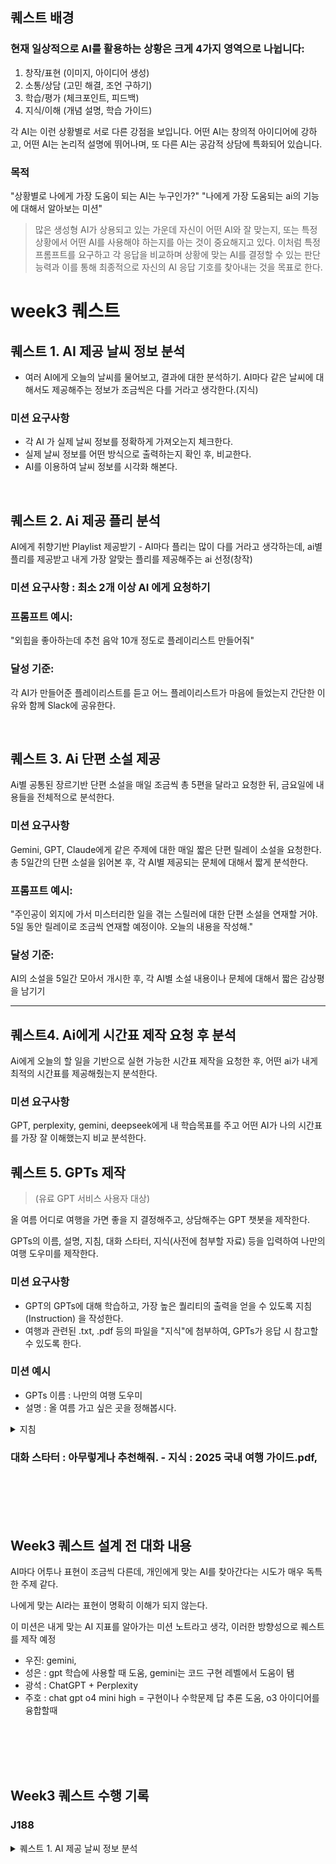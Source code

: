 ## 퀘스트 배경

### 현재 일상적으로 AI를 활용하는 상황은 크게 4가지 영역으로 나뉩니다:

1. 창작/표현 (이미지, 아이디어 생성)
2. 소통/상담 (고민 해결, 조언 구하기)
3. 학습/평가 (체크포인트, 피드백)
4. 지식/이해 (개념 설명, 학습 가이드)

각 AI는 이런 상황별로 서로 다른 강점을 보입니다. 어떤 AI는 창의적 아이디어에 강하고, 어떤 AI는 논리적 설명에 뛰어나며, 또 다른 AI는 공감적 상담에 특화되어 있습니다.

### 목적

"상황별로 나에게 가장 도움이 되는 AI는 누구인가?"
"나에게 가장 도움되는 ai의 기능에 대해서 알아보는 미션"

> 많은 생성형 AI가 상용되고 있는 가운데 자신이 어떤 AI와 잘 맞는지, 또는 특정 상황에서 어떤 AI를 사용해야 하는지를 아는 것이 중요해지고 있다. 이처럼 특정 프롬프트를 요구하고 각 응답을 비교하며 상황에 맞는 AI를 결정할 수 있는 판단 능력과 이를 통해 최종적으로 자신의 AI 응답 기호를 찾아내는 것을 목표로 한다.

# week3 퀘스트

## **퀘스트 1. AI 제공 날씨 정보 분석**

- 여러 AI에게 오늘의 날씨를 물어보고, 결과에 대한 분석하기. AI마다 같은 날씨에 대해서도 제공해주는 정보가 조금씩은 다를 거라고 생각한다.(지식)

### 미션 요구사항

- 각 AI 가 실제 날씨 정보를 정확하게 가져오는지 체크한다.
- 실제 날씨 정보를 어떤 방식으로 출력하는지 확인 후, 비교한다.
- AI를 이용하여 날씨 정보를 시각화 해본다.

<br>

## **퀘스트 2. Ai 제공 플리 분석**

AI에게 취향기반 Playlist 제공받기 - AI마다 플리는 많이 다를 거라고 생각하는데, ai별 플리를 제공받고 내게 가장 알맞는 플리를 제공해주는 ai 선정(창작)

### 미션 요구사항 : 최소 2개 이상 AI 에게 요청하기

### 프롬프트 예시:

"외힙을 좋아하는데 추천 음악 10개 정도로 플레이리스트 만들어줘"

### 달성 기준:

각 AI가 만들어준 플레이리스트를 듣고 어느 플레이리스트가 마음에 들었는지 간단한 이유와 함께 Slack에 공유한다.

<br>

## **퀘스트 3. Ai 단편 소설 제공**

Ai별 공통된 장르기반 단편 소설을 매일 조금씩 총 5편을 달라고 요청한 뒤, 금요일에 내용들을 전체적으로 분석한다.

### 미션 요구사항

Gemini, GPT, Claude에게 같은 주제에 대한 매일 짧은 단편 릴레이 소설을 요청한다.
총 5일간의 단편 소설을 읽어본 후, 각 AI별 제공되는 문체에 대해서 짧게 분석한다.

### 프롬프트 예시:

"주인공이 외지에 가서 미스터리한 일을 겪는 스릴러에 대한 단편 소설을 연재할 거야. 5일 동안 릴레이로 조금씩 연재할 예정이야. 오늘의 내용을 작성해."

### 달성 기준:

AI의 소설을 5일간 모아서 개시한 후, 각 AI별 소설 내용이나 문체에 대해서 짧은 감상평을 남기기

---

## **퀘스트4. Ai에게 시간표 제작 요청 후 분석**

Ai에게 오늘의 할 일을 기반으로 실현 가능한 시간표 제작을 요청한 후, 어떤 ai가 내게 최적의 시간표를 제공해줬는지 분석한다.

### 미션 요구사항

GPT, perplexity, gemini, deepseek에게 내 학습목표를 주고 어떤 AI가 나의 시간표를 가장 잘 이해했는지 비교 분석한다.

## **퀘스트 5. GPTs 제작**

> (유료 GPT 서비스 사용자 대상)

올 여름 어디로 여행을 가면 좋을 지 결정해주고, 상담해주는 GPT 챗봇을 제작한다.

GPTs의 이름, 설명, 지침, 대화 스타터, 지식(사전에 첨부할 자료) 등을 입력하여 나만의 여행 도우미를 제작한다.

### 미션 요구사항

- GPT의 GPTs에 대해 학습하고, 가장 높은 퀄리티의 출력을 얻을 수 있도록 지침(Instruction) 을 작성한다.
- 여행과 관련된 .txt, .pdf 등의 파일을 "지식"에 첨부하여, GPTs가 응답 시 참고할 수 있도록 한다.

### 미션 예시

- GPTs 이름 : 나만의 여행 도우미
- 설명 : 올 여름 가고 싶은 곳을 정해봅시다.

<details> 
<summary> 지침 </summary>

## 역할: 여름철 국내 여행 전문가

## 대상: 20~40대 일반 여행자 (가족, 커플, 친구끼리 여행 가는 경우 모두 고려)

## 시점: 2025년 8월

## 지역:

대한민국 전역 (서울, 강원도, 전라도, 경상도, 제주도 등 주요 권역 포함)

## 생성 조건

여행 일정 제안 - 총 2박 3일, 또는 3박 4일 기준으로 여행 일정을 구성한다. - 지역별로 추천 일정 2~3가지 이상 제안하며, 각 일정은 테마별로 구분한다.

예: 강원도 자연 여행, 전라도 미식 여행, 서울 도심+근교 여행 등
날씨와 계절 반영 - 8월 무더위와 간헐적 장마, 태풍 가능성을 고려하여 실내외 활동을 균형 있게 포함한다. - 무더위를 피할 수 있는 장소(계곡, 해수욕장, 고지대 등)나 여름철 특화 관광지(물놀이 시설, 야시장, 야간 개장 장소 등)를 일정에 반영한다.
주요 관광지 추천 - 지역별 대표 관광지는 물론, 비교적 덜 알려졌지만 매력적인 장소도 함께 소개한다. - 각 관광지에는 간단한 설명과 함께, 추천 이유를 1~2줄로 덧붙인다.
예: 남해 독일마을 - 유럽 감성의 이국적 풍경과 한적한 바다 산책로가 매력적인 여행지
지역 축제 및 행사 정보 - 2025년 8월에 개최되는 지역 축제, 문화 행사, 계절 특화된 이벤트를 일정에 반영한다.
예: 보령머드축제, 강릉단오문화제, 부산바다축제 등
음식과 숙소 팁 제공 - 각 지역에서 꼭 먹어봐야 할 향토 음식이나 여름철 별미를 추천한다. - 숙소는 여행 스타일에 맞게 가성비 좋은 숙소, 뷰가 좋은 호텔, 전통적인 한옥스테이 등 다양하게 제안하며, 간단한 이유나 팁을 함께 제공한다.
일정표 형식 - 여행 일정은 날짜, 오전, 오후, 저녁, 비고 항목으로 나누어 표 형식으로 정리한다. - 각 일정은 지역 내 동선을 고려해 효율적으로 구성하며, 너무 무리하지 않고 여유 있는 여행 흐름을 유지한다. - 일정표 뒤에는 각 여행지 설명과 음식, 숙소, 축제 정보가 이어지도록 한다.

## 출력 형식

- 말투는 친절하고 실용적인 설명체로 구성한다.
- 1개 지역 당 여행 계획은 A4 기준 1~2장 분량이 적당하며, 여행지 요약, 일정표, 관광지 설명, 음식과 축제 팁 순으로 구성한다.

위 조건을 바탕으로 대한민국 8월 여행 일정을 제안

</details>

### 대화 스타터 : 아무렇게나 추천해줘. - 지식 : 2025 국내 여행 가이드.pdf,

<br>
<br>
<br>
<br>

## Week3 퀘스트 설계 전 대화 내용

AI마다 어투나 표현이 조금씩 다른데, 개인에게 맞는 AI를 찾아간다는 시도가 매우 독특한 주제 같다.

나에게 맞는 AI라는 표현이 명확히 이해가 되지 않는다.

이 미션은 내게 맞는 AI 지표를 알아가는 미션 노트라고 생각, 이러한 방향성으로 퀘스트를 제작 예정

- 우진: gemini,
- 성은 : gpt 학습에 사용할 때 도움, gemini는 코드 구현 레벨에서 도움이 됌
- 광석 : ChatGPT + Perplexity
- 주호 : chat gpt o4 mini high = 구현이나 수학문제 답 추론 도움, o3 아이디어를 융합할때

<br>
<br>
<br>
<br>

## Week3 퀘스트 수행 기록

### J188

<details>
<summary>퀘스트 1. AI 제공 날씨 정보 분석</summary>

### 공통 프롬프트
> ___(장소)___기준, 오늘의 날씨는 어때?

### AI별 출력 방식 비교
| 항목           | **GPT**                 | **Claude**          | **Gemini**             |
| ------------ | ----------------------- | ------------------- | ---------------------- |
| **현재 기온**    | 25°C (77°F)             | 25°C                | 25°C                   |
| **현재 상태**    | 화창                      | 대체로 맑다가 흐려짐         | 맑으나 때때로 구름             |
| **최고/최저 기온** | ❌ 없음                    | 🔸 흐름 속에 포함         | ✅ 최고 31°, 최저 22°       |
| **강수확률**     | ❌ 없음                    | ❌ 없음                | ✅ 시간별 %, 평균 10%        |
| **시간별 예보**   | ✅ AM/PM 시각별 예보 (텍스트 기반) | ❌ 없음 (오전/오후 흐름만 설명) | ✅ 시간별 기온, 강수율, 아이콘     |
| **표현 방식**    | 텍스트 위주 (시간별 정리 + 요약 서술) | 서술형 중심 (예보 흐름 설명)   | 시각 정보 + 수치 + 아이콘 혼합 UI |
| **시각화**      | ❌ 없음                    | ❌ 없음                | ✅ ☀️🌥️ 아이콘 중심 시각화     |
| **출처 명시**    | ❌ 없음                    | 🔸 "기상청 예보에 따르면"    | ✅ "웨더뉴스" 링크 포함         |
| **예보 요약**    | 오전 화창 → 오후 흐림           | 오전 맑음 → 구름 증가       | 정오까지 맑음, 오후 점차 흐림      |
| **특징 요약**    | 정보 풍부하고 친절한 서술          | 날씨 흐름 이해에 집중        | 직관적, 수치 기반 정보 우수       |

### AI별 출력 방식 비교 결론
- GPT: **텍스트 기반 요약 정리**가 필요한 사용자 
- Claude: **날씨 흐름 이해와 조언**을 원하는 사용자
- Gemini: **직관적인 시각 정보와 수치 중심 예보**를 원하는 사용자

### 날씨 시각화
https://boostcampwm10-ch.slack.com/files/U095ZSLSG6L/F099FSKRNAZ/chatgpt_image_2025__________8__________8__________________________07_56_20.png

</details>

